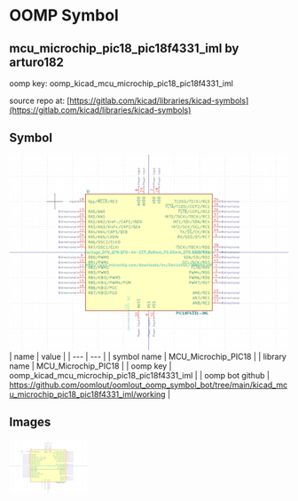 # OOMP Symbol  
## mcu_microchip_pic18_pic18f4331_iml  by arturo182  
  
oomp key: oomp_kicad_mcu_microchip_pic18_pic18f4331_iml  
  
source repo at: [https://gitlab.com/kicad/libraries/kicad-symbols](https://gitlab.com/kicad/libraries/kicad-symbols)  
## Symbol  
  
[![working.png](working_600.png)](working.png)  
| name | value | 
| --- | --- | 
| symbol name | MCU_Microchip_PIC18 | 
| library name | MCU_Microchip_PIC18 | 
| oomp key | oomp_kicad_mcu_microchip_pic18_pic18f4331_iml | 
| oomp bot github | https://github.com/oomlout/oomlout_oomp_symbol_bot/tree/main/kicad_mcu_microchip_pic18_pic18f4331_iml/working | 
## Images  
  
[![working.png](working_140.png)](working.png)  
